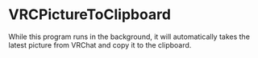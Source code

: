 # VRCPictureToClipboard

While this program runs in the background, it will automatically takes the latest picture from VRChat and copy it to the clipboard.